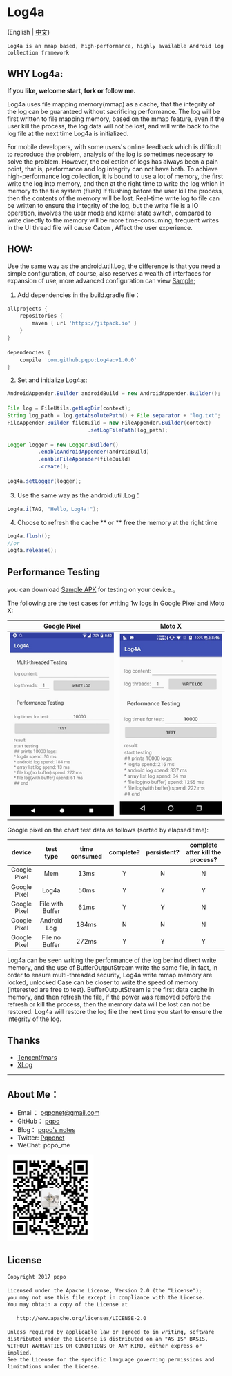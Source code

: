 # Log4a

(English | [中文](README.md))

    Log4a is an mmap based, high-performance, highly available Android log collection framework

## WHY Log4a:

**If you like, welcome start, fork or follow me.**

Log4a uses file mapping memory(mmap) as a cache, that the integrity of the log can be guaranteed without sacrificing performance.
The log will be first written to file mapping memory, based on the mmap feature, even if the user kill the process, 
the log data will not be lost, and will write back to the log file at the next time Log4a is initialized.

For mobile developers, with some users's online feedback which is difficult to reproduce the problem, analysis of the log is sometimes necessary to solve the problem.
However, the collection of logs has always been a pain point, that is, performance and log integrity can not have both.
To achieve high-performance log collection, it is bound to use a lot of memory, the first write the log into memory, 
and then at the right time to write the log which in memory to the file system (flush)
If flushing before the user kill the process, then the contents of the memory will be lost.
Real-time write log to file can be written to ensure the integrity of the log, but the write file is a IO operation, 
involves the user mode and kernel state switch, compared to write directly to the memory will be more time-consuming, 
frequent writes in the UI thread file will cause Caton , Affect the user experience.

## HOW:

Use the same way as the android.util.Log, the difference is that you need a simple configuration, 
of course, also reserves a wealth of interfaces for expansion of use, 
more advanced configuration can view [Sample](https://github.com/pqpo/Log4a/blob/7d92dc4ad244c8af80d0c5ce6e02d7bff53277b8/app/src/main/java/me/pqpo/log4a/LogInit.java#L23);

1. Add dependencies in the build.gradle file：
```groovy
allprojects {
	repositories {
		maven { url 'https://jitpack.io' }
	}
}
	
dependencies {
    compile 'com.github.pqpo:Log4a:v1.0.0'
}
```

2. Set and initialize Log4a::
```java
AndroidAppender.Builder androidBuild = new AndroidAppender.Builder();

File log = FileUtils.getLogDir(context);
String log_path = log.getAbsolutePath() + File.separator + "log.txt";
FileAppender.Builder fileBuild = new FileAppender.Builder(context)
                          .setLogFilePath(log_path);
                          
Logger logger = new Logger.Builder()
          .enableAndroidAppender(androidBuild)
          .enableFileAppender(fileBuild)
          .create();
          
Log4a.setLogger(logger);
```

3. Use the same way as the android.util.Log：
```java
Log4a.i(TAG, "Hello，Log4a!");
```

4. Choose to refresh the cache ** or ** free the memory at the right time 
```java
Log4a.flush();
//or
Log4a.release();
```

## Performance Testing

you can download [Sample APK](art/log4a_sample_v1.0.0.apk) for testing on your device.。

The following are the test cases for writing 1w logs in Google Pixel and Moto X:

|Google Pixel|Moto X|
|:---:|:---:|
|![](art/pixel1.jpg)|![](art/motox1.jpg)|

Google pixel on the chart test data as follows (sorted by elapsed time):

|device|test type|time consumed|complete?|persistent?|complete after kill the process?|
|:---:|:---:|:---:|:---:|:---:|:---:|
|Google Pixel|Mem|13ms|Y|N|N|
|Google Pixel|Log4a|50ms|Y|Y|Y|
|Google Pixel|File with Buffer|61ms|Y|Y|N|
|Google Pixel|Android Log|184ms|N|N|N|
|Google Pixel|File no Buffer|272ms|Y|Y|Y|

Log4a can be seen writing the performance of the log behind direct write memory, 
and the use of BufferOutputStream write the same file, in fact, in order to ensure multi-threaded security, 
Log4a write mmap memory are locked, unlocked Case can be closer to write the speed of memory (interested are free to test).
BufferOutputStream is the first data cache in memory, and then refresh the file, 
if the power was removed before the refresh or kill the process, 
then the memory data will be lost can not be restored. Log4a will restore the log file the next time you start to ensure the integrity of the log.

## Thanks

- [Tencent/mars](https://github.com/Tencent/mars)
- [XLog](https://github.com/elvishew/xLog)

---

## About Me：

- Email：    pqponet@gmail.com
- GitHub：  [pqpo](https://github.com/pqpo)
- Blog：    [pqpo's notes](https://pqpo.me)
- Twitter: [Pqponet](https://twitter.com/Pqponet)
- WeChat: pqpo_me

<img src="art/qrcode_for_gh.jpg" width="200">

## License

    Copyright 2017 pqpo
    
    Licensed under the Apache License, Version 2.0 (the "License");
    you may not use this file except in compliance with the License.
    You may obtain a copy of the License at
    
       http://www.apache.org/licenses/LICENSE-2.0
    
    Unless required by applicable law or agreed to in writing, software
    distributed under the License is distributed on an "AS IS" BASIS,
    WITHOUT WARRANTIES OR CONDITIONS OF ANY KIND, either express or implied.
    See the License for the specific language governing permissions and
    limitations under the License.

